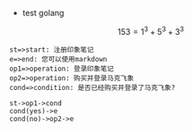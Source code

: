 * test golang


$$
153 = 1^3 +5^3 + 3^3
$$


```flow
st=>start: 注册印象笔记
e=>end: 您可以使用markdown
op1=>operation: 登录印象笔记
op2=>operation: 购买并登录马克飞象
cond=>condition: 是否已经购买并登录了马克飞象?

st->op1->cond
cond(yes)->e
cond(no)->op2->e

```